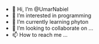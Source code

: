 - 👋 Hi, I’m @UmarNabiel
- 👀 I’m interested in programming
- 🌱 I’m currently learning phyton
- 💞️ I’m looking to collaborate on ...
- 📫 How to reach me ...

<!---
UmarNabiel/UmarNabiel is a ✨ special ✨ repository because its `README.md` (this file) appears on your GitHub profile.
You can click the Preview link to take a look at your changes.
--->
